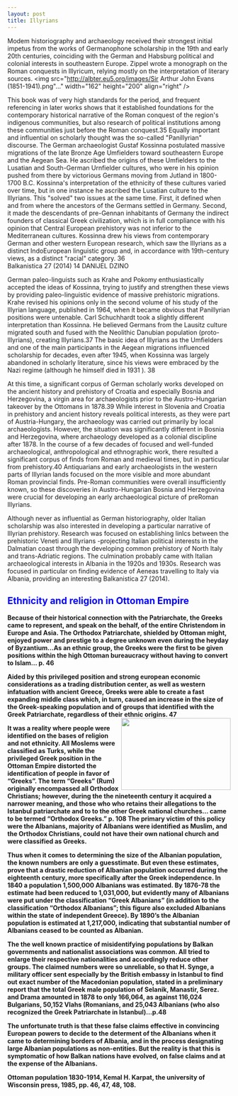 ```yaml
---
layout: post
title: Illyrians
---
```


Modem historiography and archaeology received their strongest initial impetus from the works of Germanophone scholarship in the 19th and early 20th centuries, coinciding with the German and Habsburg political and colonial interests in southeastern Europe. Zippel wrote a monograph on the Roman conquests in Illyricum, relying mostly on the interpretation of literary sources. 
<img src="http://albter.eu5.org/images/Sir Arthur John Evans (1851-1941).png"..." width="162" height="200" align="right" />

This book was of very high standards for the period, and frequent referencing in later works shows that it established foundations for the contemporary historical narrative of the Roman conquest of the region's indigenous communities, but also research of political institutions among these communities just before the Roman conquest.35 Equally important and influential on scholarly thought was the so-called "Panillyrian" discourse. The German archaeologist Gustaf Kossinna postulated massive migrations of the late Bronze Age Umfielders toward southeastern Europe and the Aegean Sea. He ascribed the origins of these Umfielders to the Lusatian and South-German Urnfielder cultures, who were in his opinion pushed from there by victorious Germans moving from Jutland in 1800-1700 B.C. Kossinna's interpretation of the ethnicity of these cultures varied over time, but in one instance he ascribed the Lusatian culture to the Illyrians. This "solved" two issues at the same time. First, it defined when and from where the ancestors of the Germans settled in Germany. Second, it made the descendants of pre-Gennan inhabitants of Germany the indirect founders of classical Greek civilization, which is in full compliance with his opinion that Central European prehistory was not inferior to the Mediterranean cultures. Kossinna drew his views from contemporary German and other western European research, which saw the Illyrians as a distinct IndoEuropean linguistic group and, in accordance with 19th-century views, as a distinct "racial" category. 36 </br> Balkanistica 27 (2014) 14 DANIJEL DZINO <p>German paleo-linguists such as Krahe and Pokomy enthusiastically accepted the ideas of Kossinna, trying to justify and strengthen these views by providing paleo-linguistic evidence of massive prehistoric migrations. Krahe revised his opinions only in the second volume of his study of the Illyrian language, published in 1964, when it became obvious that Panillyrian positions were untenable. Carl Schuchhardt took a slightly different interpretation than Kossinna. He believed Germans from the Lausitz culture migrated south and fused with the Neolithic Danubian population (proto-Illyrians), creating Illyrians.37 The basic idea of Illyrians as the Umfielders and one of the main participants in the Aegean migrations influenced scholarship for decades, even after 1945, when Kossinna was largely abandoned in scholarly literature, since his views were embraced by the Nazi regime (although he himself died in 1931 ). 38

At this time, a significant corpus of German scholarly works developed on the ancient history and prehistory of Croatia and especially Bosnia and Herzegovina, a virgin area for archaeologists prior to the Austro-Hungarian takeover by the Ottomans in 1878.39 While interest in Slovenia and Croatia in prehistory and ancient history reveals political interests, as they were part of Austria-Hungary, the archaeology was carried out primarily by local archaeologists. However, the situation was significantly different in Bosnia and Herzegovina, where archaeology developed as a colonial discipline after 1878. In the course of a few decades of focused and well-funded archaeological, anthropological and ethnographic work, there resulted a significant corpus of finds from Roman and medieval times, but in particular from prehistory.40 Antiquarians and early archaeologists in the western parts of Illyrian lands focused on the more visible and more abundant Roman provincial finds. Pre-Roman communities were overall insufficiently known, so these discoveries in Austro-Hungarian Bosnia and Herzegovina were crucial for developing an early archaeological picture of preRoman Illyrians.

Although never as influential as German historiography, older Italian scholarship was also interested in developing a particular narrative of Illyrian prehistory. Research was focused on establishing linlcs between the prehistoric Veneti and Illyrians -projecting Italian political interests in the Dalmatian coast through the developing common prehistory of North Italy and trans-Adriatic regions. The culmination probably came with Italian archaeological interests in Albania in the 1920s and 1930s. Research was focused in particular on finding evidence of Aeneas travelling to Italy via Albania, providing an interesting Balkanistica 27 (2014).




<p><strong><h2 style="color:blue">Ethnicity and religion in Ottoman Empire</h2>
<p>Because of their historical connection with the Patriarchate, the Greeks came to represent, and speak on the behalf, of the entire Christendom in Europe and Asia. The Orthodox Patriarchate, shielded by Ottoman might, enjoyed power and prestige to a degree unknown even during the heyday of Byzantium…As an ethnic group, the Greeks were the first to be given positions within the high Ottoman bureaucracy without having to convert to Islam… p. 46

<p>Aided by this privileged position and strong european economic considerations as a trading distribution center, as well as western infatuation with ancient Greece,  Greeks were able to create a fast expanding middle class which, in turn, caused an increase in the size of the Greek-speaking population and of groups that identified with the Greek Patriarchate, regardless of their ethnic origins. 47 <img src="http://albter.eu5.org/images/7-page-0011.jpg" width="247" height="162" align="right" />
<p>It was a reality where people were identified on the bases of religion and not ethnicity. All Moslems were classified as Turks, while the privileged Greek position in the Ottoman Empire distorted the identification of people in favor of “Greeks”.  The term “Greeks” (Rum) originally encompassed all Orthodox Christians; however, during the the nineteenth century it acquired a narrower meaning, and those who who retains their allegations to the Istanbul patriarchate and to to the other Greek national churches… came to be termed “Orthodox Greeks.” p. 108 The primary victim of this policy were the Albanians, majority of Albanians were identified as Muslim, and the Orthodox Christians, could not have their own national church and were classified as Greeks.

<p>Thus when it comes to determining the size of the Albanian population, the known numbers are only a guesstimate. But even these estimates, prove that a drastic reduction of Albanian population occurred during the eighteenth century, more specifically after the Greek independence. In 1840 a population 1,500,000 Albanians was estimated. By 1876-78 the estimate had been reduced to 1,031,000, but evidently many of Albanians were put under the classification “Greek Albanians” (in addition to the classification “Orthodox Albanians”; this figure also excluded Albanians within the state of independent Greece). By 1890’s the Albanian population is estimated at 1,217,000, indicating that substantial number of Albanians ceased to be counted as Albanian.

<p>The the well known practice of misidentifying populations by Balkan governments and nationalist associations was common. All tried to enlarge their respective nationalities and accordingly reduce other groups. The claimed numbers were so unreliable, so that  H. Synge, a military officer sent especially by the British embassy in Istanbul to find out exact number of the Macedonian population, stated in a preliminary report that the total Greek male population of Selanik, Manastir, Serez. and Drama amounted in 1878 to only 166,064, as against 116,024 Bulgarians, 50,152 Vlahs (Romanians, and 25,043 Albanians (who also recognized the Greek Patriarchate in Istanbul)…p.48

<p>The unfortunate truth is that these false claims effective in convincing European powers to decide to the determent of  the Albanians when it came to determining borders of Albania, and in the process designating large Albanian populations as non-entities. But the reality is that this is symptomatic of how Balkan nations have evolved, on false claims and at the expense of the Albanians. 
<p>Ottoman population 1830-1914, Kemal H. Karpat, the university of Wisconsin press, 1985, pp. 46, 47, 48, 108.
